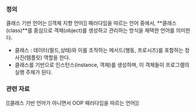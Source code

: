 ### 정의
클래스 기반 언어는 [[객체 지향 언어]] 패러다임을 따르는 언어 중에서, **클래스(class)**를 중심으로 객체(object)를 생성하고 관리하는 방식을 채택한 언어를 의미한다.

- 클래스 : 데이터(필드,상태)와 이를 조작하는 메서드(행동, 프로시즈)를 포함하는 청사진(템플릿) 역할을 한다.
- 클래스를 기반으로 인스턴스(instance, 객체)를 생성하며, 이 객체들이 프로그램의 실행 주체가 된다.

### 관련 자료
[[클래스 기반 언어가 아니면서 OOP 패러다임을 따르는 언어]]